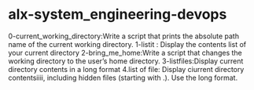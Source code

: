 # alx-system_engineering-devops
0-current_working_directory:Write a script that prints the absolute path name of the current working directory.
1-listit : Display the contents list of your current directory
2-bring_me_home:Write a script that changes the working directory to the user’s home directory.
3-listfiles:Display current directory contents in a long format
4.list of file: Display ciurrent directory contentsiiii, including hidden files (starting with .). Use the long format.
